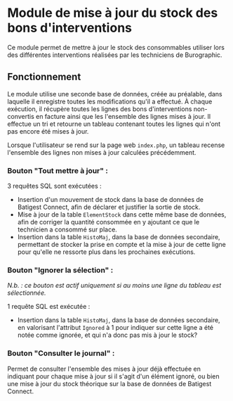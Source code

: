 # Module de mise à jour du stock des bons d'interventions
Ce module permet de mettre à jour le stock des consommables utiliser lors des différentes interventions réalisées par les techniciens de Burographic. 

## Fonctionnement
Le module utilise une seconde base de données, créée au préalable, dans laquelle il enregistre toutes les modifications qu'il a effectué. À chaque exécution, il récupère toutes les lignes des bons d'interventions non-convertis en facture ainsi que les l'ensemble des lignes mises à jour. Il effectue un tri et retourne un tableau contenant toutes les lignes qui n'ont pas encore été mises à jour.

Lorsque l'utilisateur se rend sur la page web `index.php`, un tableau recense l'ensemble des lignes non mises à jour calculées précédemment.

### Bouton "Tout mettre à jour" :
3 requêtes SQL sont exécutées :
- Insertion d'un mouvement de stock dans la base de données de Batigest Connect, afin de déclarer et justifier la sortie de stock.
- Mise à jour de la table `ElementStock` dans cette même base de données, afin de corriger la quantité consommée en y ajoutant ce que le technicien a consommé sur place.
- Insertion dans la table `HistoMaj`, dans la base de données secondaire, permettant de stocker la prise en compte et la mise à jour de cette ligne pour qu'elle ne ressorte plus dans les prochaines exécutions.

### Bouton "Ignorer la sélection" :
*N.b. : ce bouton est actif uniquement si au moins une ligne du tableau est sélectionnée.*

1 requête SQL est exécutée :
- Insertion dans la table `HistoMaj`, dans la base de données secondaire, en valorisant l'attribut `Ignored` à 1 pour indiquer sur cette ligne a été notée comme ignorée, et qui n'a donc pas mis à jour le stock?

### Bouton "Consulter le journal" :
Permet de consulter l'ensemble des mises à jour déjà effectuée en indiquant pour chaque mise à jour si il s'agit d'un élément ignoré, ou bien une mise à jour du stock théorique sur la base de données de Batigest Connect.